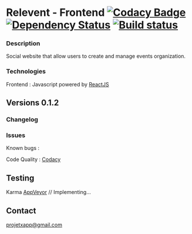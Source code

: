 Relevent - Frontend [![Codacy Badge](https://api.codacy.com/project/badge/Grade/464039e29eb04025aa5495982e0f0165)](https://www.codacy.com/app/paul.bouquet/ProjetX?utm_source=github.com&utm_medium=referral&utm_content=Herklos/ProjetX&utm_campaign=badger) [![Dependency Status](https://www.versioneye.com/user/projects/599362ab368b08166a66898b/badge.svg?style=flat-square)](https://www.versioneye.com/user/projects/599362ab368b08166a66898b) [![Build status](https://ci.appveyor.com/api/projects/status/fua2ep3q200n7ao9/branch/dev-fronted?svg=true)](https://ci.appveyor.com/project/Herklos/relevent/branch/dev-fronted)
============================
### Description
Social website that allow users to create and manage events organization.  <br>

### Technologies
Frontend : Javascript powered by [ReactJS](https://facebook.github.io/react/)<br>

Versions 0.1.2
------------
### Changelog


### Issues
Known bugs  :<br>

Code Quality : [Codacy](https://www.codacy.com/app/paul.bouquet/ProjetX)<br>

Testing
------------
Karma [AppVeyor](https://ci.appveyor.com/project/Herklos/relevent) // Implementing...

Contact
------------
projetxapp@gmail.com
